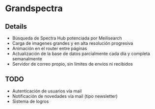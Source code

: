 # Grandspectra

## Details
- Búsqueda de Spectra Hub potenciada por Meilisearch
- Carga de imagenes grandes y en alta resolución progresiva
- Animación en el router entre páginas
- Actualización de la base de datos parcialmente cada día y completa semanalmente
- Servidor de correo propio, sin límites de envíos ni recibidos

## TODO
- Autenticación de usuarios vía mail
- Notificación de novedades vía mail (tipo newsletter)
- Sistema de logros
